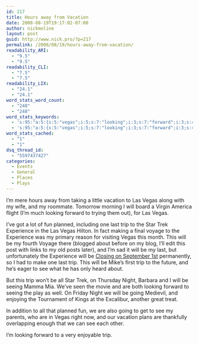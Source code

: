 ```yaml
---
id: 217
title: Hours away from Vacation
date: 2008-08-19T19:17:02-07:00
author: nickmoline
layout: post
guid: http://www.nick.pro/?p=217
permalink: /2008/08/19/hours-away-from-vacation/
readability_ARI:
  - "9.5"
  - "9.5"
readability_CLI:
  - "7.5"
  - "7.5"
readability_LIX:
  - "24.1"
  - "24.1"
word_stats_word_count:
  - "248"
  - "248"
word_stats_keywords:
  - 's:95:"a:5:{s:5:"vegas";i:5;s:7:"looking";i:3;s:7:"forward";i:3;s:4:"trip";i:5;s:10:"experience";i:3;}";'
  - 's:95:"a:5:{s:5:"vegas";i:5;s:7:"looking";i:3;s:7:"forward";i:3;s:4:"trip";i:5;s:10:"experience";i:3;}";'
word_stats_cached:
  - "1"
  - "1"
dsq_thread_id:
  - "5597437427"
categories:
  - Events
  - General
  - Places
  - Plays
---
```

I&#8217;m mere hours away from taking a little vacation to Las Vegas along with my wife, and my roommate. Tomorrow morning I will board a Virgin America flight (I&#8217;m much looking forward to trying them out), for Las Vegas.

I&#8217;ve got a lot of fun planned, including one last trip to the Star Trek Experience in the Las Vegas Hilton. In fact making a final voyage to the Experience was my <span class="removed_link" title="http://www.holodeck3.com/event/2008/08/21/holodeck-3-meetup-star-trek-experience">primary reason</span> for visiting Vegas this month. This will be my fourth Voyage there (blogged about before on my blog, I&#8217;ll edit this post with links to my old posts later), and I&#8217;m sad it will be my last, but unfortunately the Experience will be [Closing on September 1st](http://trekmovie.com/2008/06/29/star-trek-the-experience-closing-in-september/) permanently, so I had to make one last trip. This will be Mike&#8217;s first trip to the future, and he&#8217;s eager to see what he has only heard about.

But this trip won&#8217;t be all Star Trek, on Thursday Night, Barbara and I will be seeing Mamma Mia. We&#8217;ve seen the movie and are both looking forward to seeing the play as well. On Friday Night we will be going Medievil, and enjoying the Tournament of Kings at the Excalibur, another great treat.

In addition to all that planned fun, we are also going to get to see my parents, who are in Vegas right now, and our vacation plans are thankfully overlapping enough that we can see each other.

I&#8217;m looking forward to a very enjoyable trip.